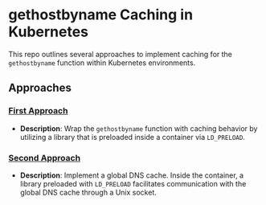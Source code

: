 # gethostbyname Caching in Kubernetes

This repo outlines several approaches to implement caching for the `gethostbyname` function within Kubernetes environments.

## Approaches

### [First Approach](./first/)

- **Description**: Wrap the `gethostbyname` function with caching behavior by utilizing a library that is preloaded inside a container via `LD_PRELOAD`.
  
### [Second Approach](./second/)

- **Description**: Implement a global DNS cache. Inside the container, a library preloaded with `LD_PRELOAD` facilitates communication with the global DNS cache through a Unix socket.
